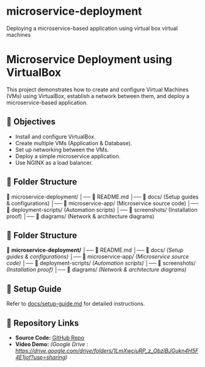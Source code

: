 # microservice-deployment
 Deploying a microservice-based application using virtual box virtual machines


# Microservice Deployment using VirtualBox
This project demonstrates how to create and configure Virtual Machines (VMs) using VirtualBox, establish a network between them, and deploy a microservice-based application.

## 🚀 Objectives
- Install and configure VirtualBox.
- Create multiple VMs (Application & Database).
- Set up networking between the VMs.
- Deploy a simple microservice application.
- Use NGINX as a load balancer.

## 📂 Folder Structure
📂 microservice-deployment/ 
│── 📜 README.md 
│── 📂 docs/ (Setup guides & configurations) 
│── 📂 microservice-app/ (Microservice source code) 
│── 📂 deployment-scripts/ (Automation scripts) 
│── 📂 screenshots/ (Installation proof) 
│── 📂 diagrams/ (Network & architecture diagrams)


## 📂 Folder Structure

📁 **microservice-deployment/** │── 📄 README.md │── 📁 docs/ *(Setup guides & configurations)* │── 📁 microservice-app/ *(Microservice source code)* │── 📁 deployment-scripts/ *(Automation scripts)* │── 📁 screenshots/ *(Installation proof)* │── 📁 diagrams/ *(Network & architecture diagrams)*

  
## 📌 Setup Guide
Refer to [docs/setup-guide.md](docs/setup-guide.md) for detailed instructions.

## 🔗 Repository Links
- **Source Code:** [GitHub Repo](https://github.com/RubyMythiliM/microservice-deployment)
- **Video Demo:** _(Google Drive : https://drive.google.com/drive/folders/1LmXwciuRP_z_ObzIBJGukn4H5F4E1jof?usp=sharing)_

